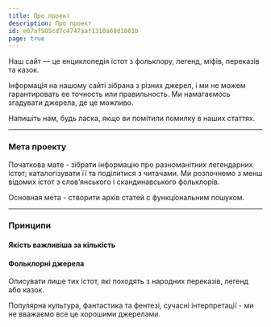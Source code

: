 ```yaml
---
title: Про проект
description: Про проект
id: e07af505cd7c4747aaf1310a68d1801b
page: true
---
```


Наш сайт — це енциклопедія істот з фольклору, легенд, міфів, переказів та казок.

Інформація на нашому сайті зібрана з різних джерел, і ми не можем гарантировать ее точность или правильность. Ми намагаємось згадувати джерела, де це можливо.

Напишіть нам, будь ласка, якщо ви помітили помилку в наших статтях.

---

### Мета проекту

Початкова мате - зібрати інформацію про разноманітних легендарних істот; каталогізувати її та поділитися з читачами. Ми розпочнемо з менш відомих істот з слов’янського і скандинавського фольклорів.

Основная мета - створити архів статей с функціональним пошуком.

---

### Принципи

#### Якість важливіша за кількість

#### Фольклорні джерела

Описувати лише тих істот, які походять з народних переказів, легенд або казок.

Популярна культура, фантастика та фентезі, сучасні інтерпретації - ми не вважаємо все це хорошими джерелами.
